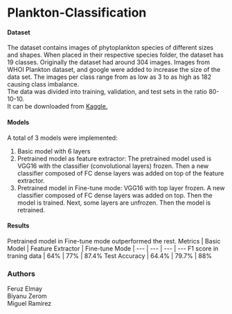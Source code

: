# Plankton-Classification

#### Dataset
The dataset contains images of phytoplankton species of different sizes and shapes.
When placed in their respective species folder, the dataset has 19 classes.
Originally the dataset had around 304 images. 
Images from WHOI Plankton dataset, and google were added to increase the size of the data set. 
The images per class range from as low as 3 to as high as 182 causing class imbalance.  
The data was divided into training, validation, and test sets in the ratio 80-10-10.  
It can be downloaded from <a href = "https://www.kaggle.com/datasets/feruzz/plankton-dataset"> Kaggle. </a>


#### Models
A total of 3 models were implemented: 
1. Basic model with 6 layers
2. Pretrained model as feature extractor: The pretrained model used is VGG16 with the classifier (convolutional layers) frozen. Then a new classifier composed of FC dense layers was added on top of the feature extractor.
3. Pretrained model in Fine-tune mode: VGG16 with top layer frozen. A new classifier composed of FC dense layers was added on top. Then the model is trained. Next, some layers are unfrozen. Then the model is retrained.


#### Results
Pretrained model in Fine-tune mode outperformed the rest.
Metrics | Basic Model | Feature Extractor | Fine-tune Mode |
--- | --- | --- | --- 
F1 score in traning data | 64% | 77% | 87.4% 
Test Accuracy | 64.4% | 79.7% | 88% 

### Authors
Feruz Elmay <br>
Biyanu Zerom <br>
Miguel Ramirez <br>
